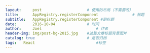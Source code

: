 ```yaml
---
layout:     post   				    # 使用的布局（不需要改）
title:      AppRegistry.registerComponent 				# 标题 
subtitle:   AppRegistry.registerComponent #副标题
date:       2016-10-04 				# 时间
author:     Joel 						# 作者
header-img: img/post-bg-2015.jpg 	#这篇文章标题背景图片
catalog: true 						# 是否归档
tags:	React							#标签
---
```

